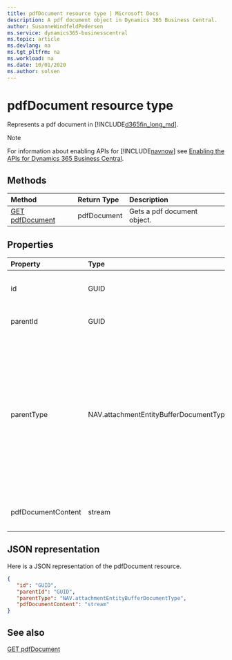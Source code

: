 ```yaml
---
title: pdfDocument resource type | Microsoft Docs
description: A pdf document object in Dynamics 365 Business Central.
author: SusanneWindfeldPedersen
ms.service: dynamics365-businesscentral
ms.topic: article
ms.devlang: na
ms.tgt_pltfrm: na
ms.workload: na
ms.date: 10/01/2020
ms.author: solsen
---
```


# pdfDocument resource type
Represents a pdf document in [!INCLUDE[d365fin_long_md](../../includes/d365fin_long_md.md)].

> [!NOTE]  
> For information about enabling APIs for [!INCLUDE[navnow](../../includes/navnow_md.md)] see [Enabling the APIs for Dynamics 365 Business Central](../enabling-apis-for-dynamics-nav.md).

## Methods
| Method | Return Type|Description |
|:--------------------|:-----------|:-------------------------|
|[GET pdfDocument](../api/dynamics_pdfDocument_Get.md)|pdfDocument|Gets a pdf document object.|






## Properties

| Property           | Type   |Description     |
|:-------------------|:-------|:---------------|
|id|GUID|The unique ID of the item. Non-editable.|
|parentId|GUID|The ID of the parent entity. |
|parentType|NAV.attachmentEntityBufferDocumentType|The type of the parent document of the pdf document. It can be " ", "Journal", "Sales Order", "Sales Quote", "Sales Credit Memo", "Sales Invoice" or "Purchase Invoice".|
|pdfDocumentContent|stream|The content of the PDF document.|


## JSON representation

Here is a JSON representation of the pdfDocument resource.


```json
{
   "id": "GUID",
   "parentId": "GUID",
   "parentType": "NAV.attachmentEntityBufferDocumentType",
   "pdfDocumentContent": "stream"
}
```
## See also

[GET pdfDocument](../api/dynamics_pdfDocument_Get.md)   


